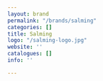 ```yaml
---
layout: brand
permalink: "/brands/salming"
categories: []
title: Salming
logo: "/salming-logo.jpg"
website: ''
catalogues: []
info: ''

---
```

